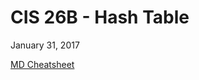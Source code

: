 CIS 26B - Hash Table
====================
January 31, 2017

[MD Cheatsheet](https://github.com/adam-p/markdown-here/wiki/Markdown-Cheatsheet)

